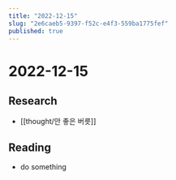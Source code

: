 ```yaml
---
title: "2022-12-15"
slug: "2e6caeb5-9397-f52c-e4f3-559ba1775fef"
published: true
---
```


# 2022-12-15

## Research

- [[thought/안 좋은 버릇]]

## Reading

- do something
